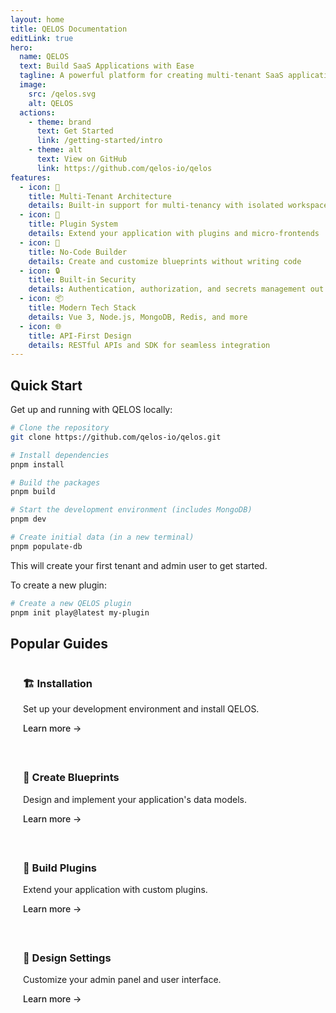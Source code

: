 ```yaml
---
layout: home
title: QELOS Documentation
editLink: true
hero:
  name: QELOS
  text: Build SaaS Applications with Ease
  tagline: A powerful platform for creating multi-tenant SaaS applications with built-in plugin system
  image:
    src: /qelos.svg
    alt: QELOS
  actions:
    - theme: brand
      text: Get Started
      link: /getting-started/intro
    - theme: alt
      text: View on GitHub
      link: https://github.com/qelos-io/qelos
features:
  - icon: 🚀
    title: Multi-Tenant Architecture
    details: Built-in support for multi-tenancy with isolated workspaces and configurations
  - icon: 🔌
    title: Plugin System
    details: Extend your application with plugins and micro-frontends
  - icon: 🎨
    title: No-Code Builder
    details: Create and customize blueprints without writing code
  - icon: 🔒
    title: Built-in Security
    details: Authentication, authorization, and secrets management out of the box
  - icon: 📦
    title: Modern Tech Stack
    details: Vue 3, Node.js, MongoDB, Redis, and more
  - icon: 🌐
    title: API-First Design
    details: RESTful APIs and SDK for seamless integration
---
```


## Quick Start

Get up and running with QELOS locally:

```bash
# Clone the repository
git clone https://github.com/qelos-io/qelos.git

# Install dependencies
pnpm install

# Build the packages
pnpm build

# Start the development environment (includes MongoDB)
pnpm dev

# Create initial data (in a new terminal)
pnpm populate-db
```

This will create your first tenant and admin user to get started.

To create a new plugin:

```bash
# Create a new QELOS plugin
pnpm init play@latest my-plugin
```

## Popular Guides

<div class="vp-doc" style="display: grid; grid-template-columns: repeat(auto-fit, minmax(280px, 1fr)); gap: 20px; margin-top: 20px;">

<div class="custom-card">
  <h3>🏗️ Installation</h3>
  <p>Set up your development environment and install QELOS.</p>
  <a href="/getting-started/installation">Learn more →</a>
</div>

<div class="custom-card">
  <h3>🎯 Create Blueprints</h3>
  <p>Design and implement your application's data models.</p>
  <a href="/getting-started/create-blueprints">Learn more →</a>
</div>

<div class="custom-card">
  <h3>🔌 Build Plugins</h3>
  <p>Extend your application with custom plugins.</p>
  <a href="/getting-started/create-your-first-plugin">Learn more →</a>
</div>

<div class="custom-card">
  <h3>🎨 Design Settings</h3>
  <p>Customize your admin panel and user interface.</p>
  <a href="/getting-started/design-settings">Learn more →</a>
</div>

</div>

<style>
.custom-card {
  padding: 20px;
  border: 1px solid var(--vp-c-divider);
  border-radius: 8px;
  background: var(--vp-c-bg-soft);
  transition: all 0.3s;
}

.custom-card:hover {
  transform: translateY(-2px);
  box-shadow: 0 2px 12px 0 var(--vp-c-divider);
}

.custom-card h3 {
  margin-top: 0;
}

.custom-card a {
  color: var(--vp-c-brand);
  text-decoration: none;
  font-weight: 500;
}

.custom-card a:hover {
  text-decoration: underline;
}
</style>
